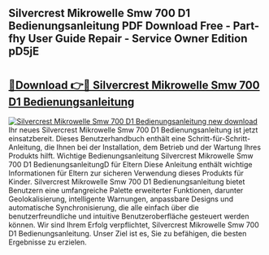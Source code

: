 ## Silvercrest Mikrowelle Smw 700 D1 Bedienungsanleitung PDF Download Free - Part-fhy User Guide Repair - Service Owner Edition pD5jE

# <h2><a href="http://df558tx.blite.top/?on=Silvercrest+Mikrowelle+Smw+700+D1+Bedienungsanleitung">🔗Download 👉🔴 Silvercrest Mikrowelle Smw 700 D1 Bedienungsanleitung</a></h2>

[![Silvercrest Mikrowelle Smw 700 D1 Bedienungsanleitung new download](https://i.imgur.com/lujVjoI.png)](http://df558tx.blite.top/?on=Silvercrest+Mikrowelle+Smw+700+D1+Bedienungsanleitung)
Ihr neues Silvercrest Mikrowelle Smw 700 D1 Bedienungsanleitung ist jetzt einsatzbereit. Dieses Benutzerhandbuch enthält eine Schritt-für-Schritt-Anleitung, die Ihnen bei der Installation, dem Betrieb und der Wartung Ihres Produkts hilft. Wichtige Bedienungsanleitung Silvercrest Mikrowelle Smw 700 D1 BedienungsanleitungD für Eltern Diese Anleitung enthält wichtige Informationen für Eltern zur sicheren Verwendung dieses Produkts für Kinder. Silvercrest Mikrowelle Smw 700 D1 Bedienungsanleitung bietet Benutzern eine umfangreiche Palette erweiterter Funktionen, darunter Geolokalisierung, intelligente Warnungen, anpassbare Designs und automatische Synchronisierung, die alle einfach über die benutzerfreundliche und intuitive Benutzeroberfläche gesteuert werden können. Wir sind Ihrem Erfolg verpflichtet, Silvercrest Mikrowelle Smw 700 D1 Bedienungsanleitung. Unser Ziel ist es, Sie zu befähigen, die besten Ergebnisse zu erzielen.
